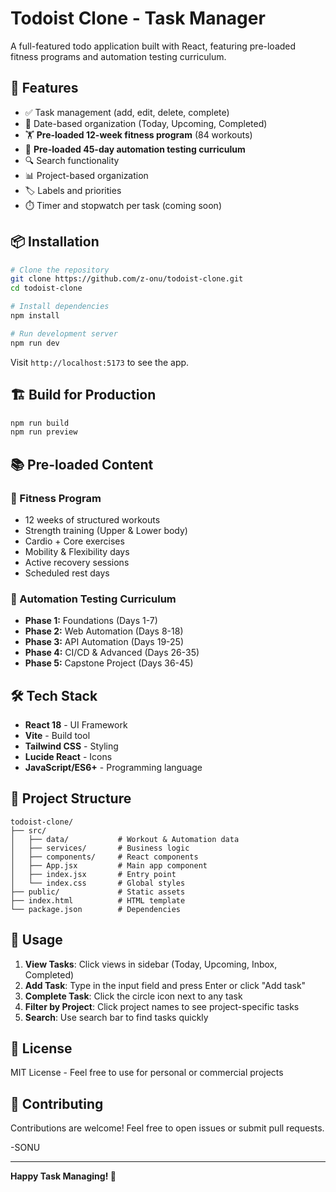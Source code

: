 # Todoist Clone - Task Manager

A full-featured todo application built with React, featuring pre-loaded fitness programs and automation testing curriculum.

## 🚀 Features

- ✅ Task management (add, edit, delete, complete)
- 📅 Date-based organization (Today, Upcoming, Completed)
- 🏋️ **Pre-loaded 12-week fitness program** (84 workouts)
- 🤖 **Pre-loaded 45-day automation testing curriculum**
- 🔍 Search functionality
- 📊 Project-based organization
- 🏷️ Labels and priorities
- ⏱️ Timer and stopwatch per task (coming soon)

## 📦 Installation
```bash
# Clone the repository
git clone https://github.com/z-onu/todoist-clone.git
cd todoist-clone

# Install dependencies
npm install

# Run development server
npm run dev
```

Visit `http://localhost:5173` to see the app.

## 🏗️ Build for Production
```bash
npm run build
npm run preview
```

## 📚 Pre-loaded Content

### 💪 Fitness Program
- 12 weeks of structured workouts
- Strength training (Upper & Lower body)
- Cardio + Core exercises
- Mobility & Flexibility days
- Active recovery sessions
- Scheduled rest days

### 🤖 Automation Testing Curriculum
- **Phase 1:** Foundations (Days 1-7)
- **Phase 2:** Web Automation (Days 8-18)
- **Phase 3:** API Automation (Days 19-25)
- **Phase 4:** CI/CD & Advanced (Days 26-35)
- **Phase 5:** Capstone Project (Days 36-45)

## 🛠️ Tech Stack

- **React 18** - UI Framework
- **Vite** - Build tool
- **Tailwind CSS** - Styling
- **Lucide React** - Icons
- **JavaScript/ES6+** - Programming language

## 📂 Project Structure
```
todoist-clone/
├── src/
│   ├── data/           # Workout & Automation data
│   ├── services/       # Business logic
│   ├── components/     # React components
│   ├── App.jsx         # Main app component
│   ├── index.jsx       # Entry point
│   └── index.css       # Global styles
├── public/             # Static assets
├── index.html          # HTML template
└── package.json        # Dependencies
```

## 🎯 Usage

1. **View Tasks**: Click views in sidebar (Today, Upcoming, Inbox, Completed)
2. **Add Task**: Type in the input field and press Enter or click "Add task"
3. **Complete Task**: Click the circle icon next to any task
4. **Filter by Project**: Click project names to see project-specific tasks
5. **Search**: Use search bar to find tasks quickly

## 📝 License

MIT License - Feel free to use for personal or commercial projects

## 🤝 Contributing

Contributions are welcome! Feel free to open issues or submit pull requests.


-SONU

---

**Happy Task Managing! 🚀**
